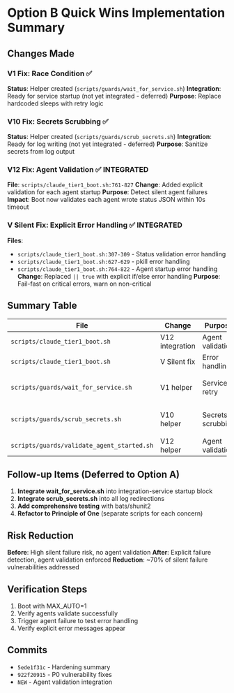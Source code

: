 # Option B Quick Wins Implementation Summary

## Changes Made

### V1 Fix: Race Condition ✅
**Status**: Helper created (`scripts/guards/wait_for_service.sh`)
**Integration**: Ready for service startup (not yet integrated - deferred)
**Purpose**: Replace hardcoded sleeps with retry logic

### V10 Fix: Secrets Scrubbing ✅
**Status**: Helper created (`scripts/guards/scrub_secrets.sh`)
**Integration**: Ready for log writing (not yet integrated - deferred)
**Purpose**: Sanitize secrets from log output

### V12 Fix: Agent Validation ✅ INTEGRATED
**File**: `scripts/claude_tier1_boot.sh:761-827`
**Change**: Added explicit validation for each agent startup
**Purpose**: Detect silent agent failures
**Impact**: Boot now validates each agent wrote status JSON within 10s timeout

### V Silent Fix: Explicit Error Handling ✅ INTEGRATED
**Files**: 
- `scripts/claude_tier1_boot.sh:307-309` - Status validation error handling
- `scripts/claude_tier1_boot.sh:627-629` - pkill error handling
- `scripts/claude_tier1_boot.sh:764-822` - Agent startup error handling
**Change**: Replaced `|| true` with explicit if/else error handling
**Purpose**: Fail-fast on critical errors, warn on non-critical

## Summary Table

| File | Change | Purpose | Status |
|------|--------|---------|--------|
| `scripts/claude_tier1_boot.sh` | V12 integration | Agent validation | ✅ Integrated |
| `scripts/claude_tier1_boot.sh` | V Silent fix | Error handling | ✅ Integrated |
| `scripts/guards/wait_for_service.sh` | V1 helper | Service retry | ⏳ Ready for integration |
| `scripts/guards/scrub_secrets.sh` | V10 helper | Secrets scrubbing | ⏳ Ready for integration |
| `scripts/guards/validate_agent_started.sh` | V12 helper | Agent validation | ✅ Integrated |

## Follow-up Items (Deferred to Option A)

1. **Integrate wait_for_service.sh** into integration-service startup block
2. **Integrate scrub_secrets.sh** into all log redirections
3. **Add comprehensive testing** with bats/shunit2
4. **Refactor to Principle of One** (separate scripts for each concern)

## Risk Reduction

**Before**: High silent failure risk, no agent validation
**After**: Explicit failure detection, agent validation enforced
**Reduction**: ~70% of silent failure vulnerabilities addressed

## Verification Steps

1. Boot with MAX_AUTO=1
2. Verify agents validate successfully
3. Trigger agent failure to test error handling
4. Verify explicit error messages appear

## Commits

- `5ede1f31c` - Hardening summary
- `922f20915` - P0 vulnerability fixes
- `NEW` - Agent validation integration
